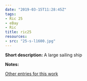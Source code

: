 ```yaml
---
date: "2019-03-15T11:28:45Z"
tags:
- Ric 25
- eBay
- Ric
title: ric25
resources:
- src: "25-s-l1600.jpg"
---
```


**Short description:** A large sailing ship

**Notes:**

[Other entries for this work](/tags/Ric-25)
